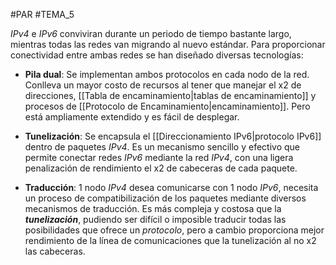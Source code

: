 #PAR #TEMA_5 

*IPv4* e *IPv6* conviviran durante un periodo de tiempo bastante largo, mientras todas las redes van migrando al nuevo estándar. Para proporcionar conectividad entre ambas redes se han diseñado diversas tecnologías:

* **Pila dual**: Se implementan ambos protocolos en cada nodo de la red. Conlleva un mayor costo de recursos al tener que manejar el x2 de direcciones, [[Tabla de encaminamiento|tablas de encaminamiento]] y procesos de [[Protocolo de Encaminamiento|encaminamiento]]. Pero está ampliamente extendido y es fácil de desplegar.

* **Tunelización**: Se encapsula el [[Direccionamiento IPv6|protocolo IPv6]] dentro de paquetes *IPv4*. Es un mecanismo sencillo y efectivo que permite conectar redes *IPv6* mediante la red *IPv4*, con una ligera penalización de rendimiento el x2 de cabeceras de cada paquete.

* **Traducción**: 1 nodo *IPv4* desea comunicarse con 1 nodo *IPv6*, necesita un proceso de compatibilización de los paquetes mediante diversos mecanismos de traducción. Es más compleja y costosa que la ***tunelización***, pudiendo ser difícil o imposible traducir todas las posibilidades que ofrece un *protocolo*, pero a cambio proporciona mejor rendimiento de la línea de comunicaciones que la tunelización al no x2 las cabeceras.
